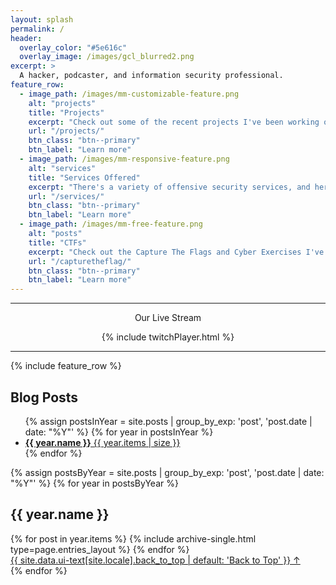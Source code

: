 ```yaml
---
layout: splash
permalink: /
header:
  overlay_color: "#5e616c"
  overlay_image: /images/gcl_blurred2.png
excerpt: >
  A hacker, podcaster, and information security professional.
feature_row:
  - image_path: /images/mm-customizable-feature.png
    alt: "projects"
    title: "Projects"
    excerpt: "Check out some of the recent projects I've been working on in my spare time."
    url: "/projects/"
    btn_class: "btn--primary"
    btn_label: "Learn more"
  - image_path: /images/mm-responsive-feature.png
    alt: "services"
    title: "Services Offered"
    excerpt: "There's a variety of offensive security services, and here are some of the ones I can help you with."
    url: "/services/"
    btn_class: "btn--primary"
    btn_label: "Learn more"
  - image_path: /images/mm-free-feature.png
    alt: "posts"
    title: "CTFs"
    excerpt: "Check out the Capture The Flags and Cyber Exercises I've participated in."
    url: "/capturetheflag/"
    btn_class: "btn--primary"
    btn_label: "Learn more"      
---
```


-----
<center>

Our Live Stream

{% include twitchPlayer.html %}
</center>

-----

{% include feature_row %}

## Blog Posts

<ul class="taxonomy__index">
  {% assign postsInYear = site.posts | group_by_exp: 'post', 'post.date | date: "%Y"' %}
  {% for year in postsInYear %}
    <li>
      <a href="#{{ year.name }}">
        <strong>{{ year.name }}</strong> <span class="taxonomy__count">{{ year.items | size }}</span>
      </a>
    </li>
  {% endfor %}
</ul>

{% assign postsByYear = site.posts | group_by_exp: 'post', 'post.date | date: "%Y"' %}
{% for year in postsByYear %}
  <section id="{{ year.name }}" class="taxonomy__section">
    <h2 class="archive__subtitle">{{ year.name }}</h2>
    <div class="entries-{{ page.entries_layout | default: 'list' }}">
      {% for post in year.items %}
        {% include archive-single.html type=page.entries_layout %}
      {% endfor %}
    </div>
    <a href="#page-title" class="back-to-top">{{ site.data.ui-text[site.locale].back_to_top | default: 'Back to Top' }} &uarr;</a>
  </section>
{% endfor %}